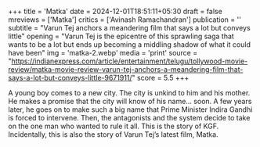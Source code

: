 +++
title = 'Matka'
date = 2024-12-01T18:51:11+05:30
draft = false
mreviews = ['Matka']
critics = ['Avinash Ramachandran']
publication = ''
subtitle = "Varun Tej anchors a meandering film that says a lot but conveys little"
opening = "Varun Tej is the epicentre of this sprawling saga that wants to be a lot but ends up becoming a middling shadow of what it could have been"
img = 'matka-2.webp'
media = 'print'
source = "https://indianexpress.com/article/entertainment/telugu/tollywood-movie-review/matka-movie-review-varun-tej-anchors-a-meandering-film-that-says-a-lot-but-conveys-little-9671911/"
score = 5.5
+++

A young boy comes to a new city. The city is unkind to him and his mother. He makes a promise that the city will know of his name… soon. A few years later, he goes on to make such a big name that Prime Minister Indira Gandhi is forced to intervene. Then, the antagonists and the system decide to take on the one man who wanted to rule it all. This is the story of KGF. Incidentally, this is also the story of Varun Tej’s latest film, Matka.
